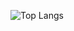 ![Top Langs](https://github-readme-stats.vercel.app/api/top-langs/?username=seu-nome-de-usuário&layout=compact)

